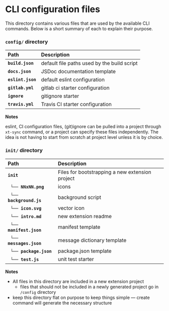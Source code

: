 # CLI configuration files

This directory contains various files that are used by the available CLI commands. Below is a short summary of each to explain their purpose.

### `config/` directory

Path | Description
:--- | :---
**`build.json`** |  default file paths used by the build script
**`docs.json`** | JSDoc documentation template
**`eslint.json`** | default eslint configuration
**`gitlab.yml`** | gitlab ci starter configuration
**`ignore`** | gitignore starter
**`travis.yml`** | Travis CI starter configuration

**Notes**

eslint, CI configuration files, (git)ignore can be pulled into a project through `xt-sync` command, or a project can specify these files independently.
The idea is not having to start from scratch at project level unless it is by choice. 

### `init/` directory

Path | Description
:--- | :---
**`init`** | Files for bootstrapping a new extension project 
 &nbsp; **`└── NNxNN.png`** | icons
 &nbsp; **`└── background.js`** | background script
 &nbsp; **`└── icon.svg`** | vector icon
 &nbsp; **`└── intro.md`** | new extension readme
 &nbsp; **`└── manifest.json`** | manifest template
 &nbsp; **`└── messages.json`** | message dictionary template
 &nbsp; **`└── package.json`** | package.json template
 &nbsp; **`└── test.js`** | unit test starter

**Notes**

- All files in this directory are included in a new extension project
  - files that should not be included in a newly generated project go in `/config` directory
- keep this directory flat on purpose to keep things simple &mdash; create command will generate
  the necessary structure     
    
